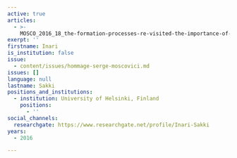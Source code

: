 ```yaml
---
active: true
articles:
  - >-
    MOSCO_2016_18_the-formation-processes-re-visited-the-importance-of-naturalized-representations
exerpt: ''
firstname: Inari
is_institution: false
issue:
  - content/issues/hommage-serge-moscovici.md
issues: []
language: null
lastname: Sakki
positions_and_institutions:
  - institution: University of Helsinki, Finland
    positions:
      - ''
social_channels:
  researchgate: https://www.researchgate.net/profile/Inari-Sakki
years:
  - 2016

---
```

